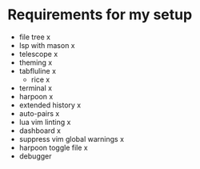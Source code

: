 # Requirements for my setup

- file tree x
- lsp with mason x
- telescope x
- theming x
- tabfluline x
  - rice x
- terminal x
- harpoon x
- extended history x
- auto-pairs x
- lua vim linting x
- dashboard x
- suppress vim global warnings x
- harpoon toggle file x
- debugger
